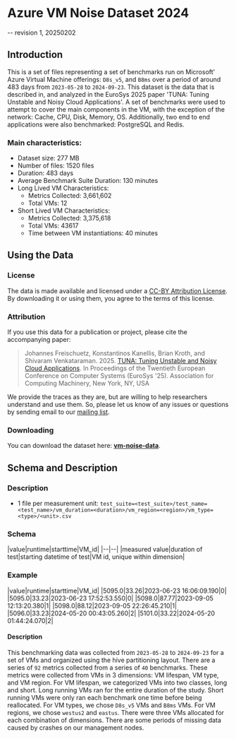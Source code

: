 # Azure VM Noise Dataset 2024
-- revision 1, 20250202

## Introduction
This is a set of files representing a set of benchmarks run on Microsoft' Azure Virtual Machine offerings: `D8s_v5`, and `B8ms` over a period of around 483 days from `2023-05-28` to `2024-09-23`. This dataset is the data that is described in, and analyzed in the EuroSys 2025 paper 'TUNA: Tuning Unstable and Noisy Cloud Applications'.
A set of benchmarks were used to attempt to cover the main components in the VM, with the exception of the network: Cache, CPU, Disk, Memory, OS. Additionally, two end to end applications were also benchmarked: PostgreSQL and Redis.

### Main characteristics:
*	Dataset size: 277 MB
*	Number of files: 1520 files
*	Duration: 483 days
*   Average Benchmark Suite Duration: 130 minutes
*   Long Lived VM Characteristics:
    *   Metrics Collected: 3,661,602
    *   Total VMs: 12
*   Short Lived VM Characteristics:
    *   Metrics Collected: 3,375,618
    *	Total VMs: 43617
    *   Time between VM instantiations: 40 minutes


## Using the Data

### License
The data is made available and licensed under a [CC-BY Attribution License](https://github.com/Azure/AzurePublicDataset/blob/master/LICENSE). By downloading it or using them, you agree to the terms of this license.

### Attribution
If you use this data for a publication or project, please cite the accompanying paper:

> Johannes Freischuetz, Konstantinos Kanellis, Brian Kroth, and Shivaram Venkataraman. 2025. [TUNA: Tuning Unstable and Noisy Cloud Applications](https://2025.eurosys.org/accepted-papers.html). In Proceedings of the Twentieth European Conference on Computer Systems (EuroSys '25). Association for Computing Machinery, New York, NY, USA

We provide the traces as they are, but are willing to help researchers understand and use them. So, please let us know of any issues or questions by sending email to our  [mailing list](mailto:azurepublicdataset@service.microsoft.com).

### Downloading

You can download the dataset here:  [**vm-noise-data**](https://github.com/Azure/AzurePublicDataset/raw/master/data/vm-noise-data).
## Schema and Description
### Description
 * 1 file per measurement unit: `test_suite=<test_suite>/test_name=<test_name>/vm_duration=<duration>/vm_region=<region>/vm_type=<type>/<unit>.csv`

### Schema
|value|runtime|starttime|VM_id|
|--|--|
|measured value|duration of test|starting datetime of test|VM id, unique within dimension|

### Example
|value|runtime|starttime|VM_id|
|5095.0|33.26|2023-06-23 16:06:09.190|0|
|5095.0|33.23|2023-06-23 17:52:53.550|0|
|5098.0|87.77|2023-09-05 12:13:20.380|1|
|5098.0|88.12|2023-09-05 22:26:45.210|1|
|5096.0|33.23|2024-05-20 00:43:05.260|2|
|5101.0|33.22|2024-05-20 01:44:24.070|2|

#### Description
This benchmarking data was collected from `2023-05-28` to `2024-09-23` for a set of VMs and organized using the hive partitioning layout.
There are a series of `92` metrics collected from a series of `40` benchmarks. These metrics were collected from VMs in 3 dimensions: VM lifespan, VM type, and VM region.
For VM lifespan, we categorized VMs into two classes, long and short. Long running VMs ran for the entire duration of the study. Short running VMs were only ran each benchmark one time before being reallocated.
For VM types, we chose `D8s_v5` VMs and `B8ms` VMs.
For VM regions, we chose `westus2` and `eastus`.
There were three VMs allocated for each combination of dimensions.
There are some periods of missing data caused by crashes on our management nodes.
